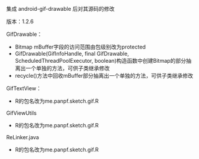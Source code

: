 集成 android-gif-drawable 后对其源码的修改

版本：1.2.6 

GifDrawable：
* Bitmap mBuffer字段的访问范围由包级别改为protected
* GifDrawable(GifInfoHandle, final GifDrawable, ScheduledThreadPoolExecutor, boolean)构造函数中创建Bitmap的部分抽离出一个单独的方法，可供子类继承修改
* recycle()方法中回收mBuffer部分抽离出一个单独的方法，可供子类继承修改

GifTextView：
* R的包名改为me.panpf.sketch.gif.R

GifViewUtils
* R的包名改为me.panpf.sketch.gif.R

ReLinker.java
* R的包名改为me.panpf.sketch.gif.R